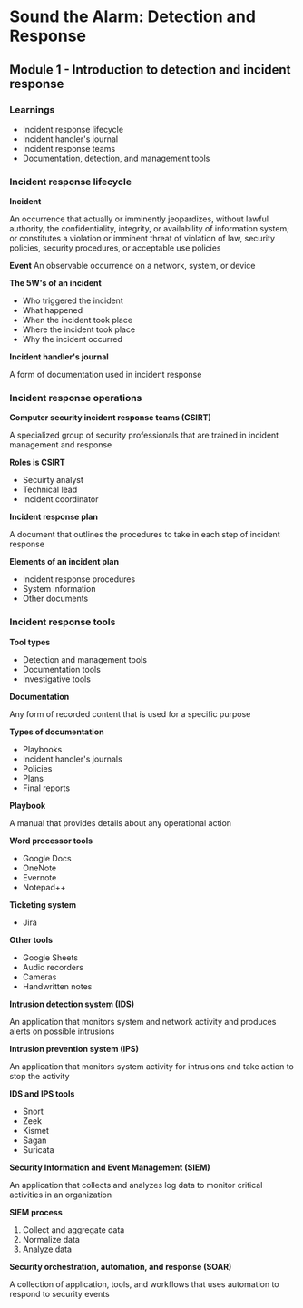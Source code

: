 # Sound the Alarm: Detection and Response

## Module 1 - Introduction to detection and incident response

### Learnings

- Incident response lifecycle
- Incident handler's journal
- Incident response teams
- Documentation, detection, and management tools


### Incident response lifecycle

**Incident**

An occurrence that actually or imminently jeopardizes, without lawful authority, the confidentiality, integrity, or availability of information system; or constitutes a violation or imminent threat of violation of law, security policies, security procedures, or acceptable use policies

**Event**
An observable occurrence on a network, system, or device

**The 5W's of an incident**

- Who triggered the incident
- What happened 
- When the incident took place
- Where the incident took place
- Why the incident occurred

**Incident handler's journal**

A form of documentation used in incident response


### Incident response operations

**Computer security incident response teams (CSIRT)**

A specialized group of security professionals that are trained in incident management and response

**Roles is CSIRT**

- Secuirty analyst
- Technical lead
- Incident coordinator

**Incident response plan**

A document that outlines the procedures to take in each step of incident response

**Elements of an incident plan**

- Incident response procedures
- System information
- Other documents


### Incident response tools

**Tool types**

- Detection and management tools
- Documentation tools
- Investigative tools

**Documentation**

Any form of recorded content that is used for a specific purpose

**Types of documentation**

- Playbooks
- Incident handler's journals
- Policies
- Plans
- Final reports

**Playbook**

A manual that provides details about any operational action

**Word processor tools**

- Google Docs
- OneNote
- Evernote
- Notepad++

**Ticketing system**

- Jira

**Other tools**

- Google Sheets
- Audio recorders
- Cameras 
- Handwritten notes

**Intrusion detection system (IDS)**

An application that monitors system and network activity and produces alerts on possible intrusions

**Intrusion prevention system (IPS)**

An application that monitors system activity for intrusions and take action to stop the activity

**IDS and IPS tools**

- Snort
- Zeek
- Kismet
- Sagan
- Suricata

**Security Information and Event Management (SIEM)**

An application that collects and analyzes log data to monitor critical activities in an organization

**SIEM process**

1. Collect and aggregate data
2. Normalize data
3. Analyze data

**Security orchestration, automation, and response (SOAR)**

A collection of application, tools, and workflows that uses automation to respond to security events


